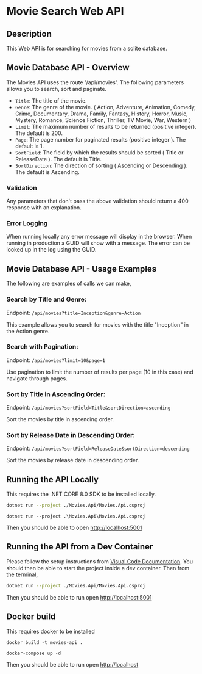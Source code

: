 # Movie Search Web API

## Description

This Web API is for searching for movies from a sqlite database. 

## Movie Database API - Overview

The Movies API uses the route '/api/movies'. The following parameters allows you to search, sort and paginate.

- `Title`: The title of the movie.
- `Genre`: The genre of the movie. ( Action, Adventure, Animation, Comedy, Crime, Documentary, Drama, Family, Fantasy, History, Horror, Music, Mystery, Romance, Science Fiction, Thriller, TV Movie, War, Western )
- `Limit`: The maximum number of results to be returned (positive integer). The default is 200.
- `Page`: The page number for paginated results (positive integer ). The default is 1.
- `SortField`: The field by which the results should be sorted ( Title or ReleaseDate ). The default is Title.
- `SortDirection`: The direction of sorting ( Ascending or Descending ). The default is Ascending.

### Validation 

Any parameters that don't pass the above validation should return a 400 response with an explanation. 

### Error Logging

When running locally any error message will display in the browser.
When running in production a GUID will show with a message. The error can be looked up in the log using the GUID. 

## Movie Database API - Usage Examples

The following are examples of calls we can make,

### Search by Title and Genre:

Endpoint: `/api/movies?title=Inception&genre=Action`

This example allows you to search for movies with the title "Inception" in the Action genre.

### Search with Pagination:

Endpoint: `/api/movies?limit=10&page=1`

Use pagination to limit the number of results per page (10 in this case) and navigate through pages.

### Sort by Title in Ascending Order:

Endpoint: `/api/movies?sortField=Title&sortDirection=ascending`

Sort the movies by title in ascending order.

### Sort by Release Date in Descending Order:

Endpoint: `/api/movies?sortField=ReleaseDate&sortDirection=descending`

Sort the movies by release date in descending order.

## Running the API Locally

This requires the .NET CORE 8.0 SDK to be installed locally.

```bash
dotnet run --project ./Movies.Api/Movies.Api.csproj
```

```command line
dotnet run --project .\Movies.Api\Movies.Api.csproj
```

Then you should be able to open [http://localhost:5001](http://localhost:5001)

## Running the API from a Dev Container

Please follow the setup instructions from [Visual Code Documentation](https://code.visualstudio.com/docs/devcontainers/containers). You should then be able to start the project inside a dev container. Then from the terminal,

```bash
dotnet run --project ./Movies.Api/Movies.Api.csproj
```

Then you should be able to run open [http://localhost:5001](http://localhost:5001)

## Docker build

This requires docker to be installed 

```command line
docker build -t movies-api .

docker-compose up -d 
```

Then you should be able to run open [http://localhost](http://localhost)
